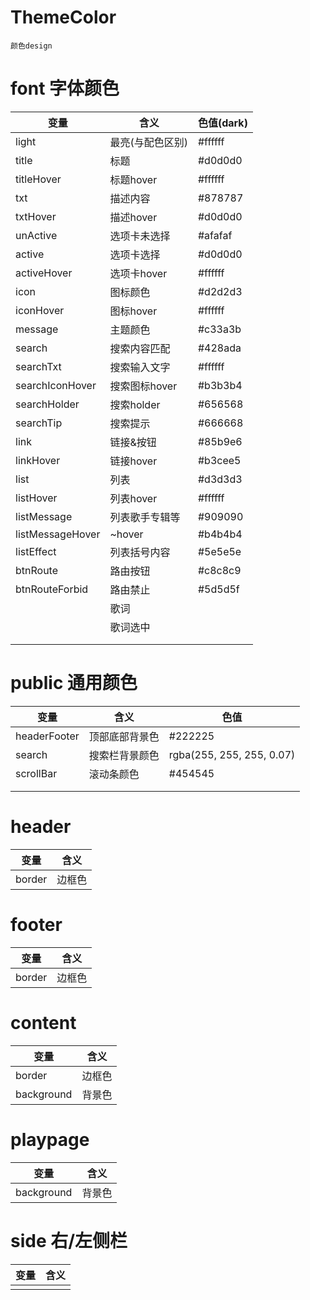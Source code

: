 # ThemeColor
`颜色design`

# font 字体颜色

|变量|含义|色值(dark)|
|-----|-----|-----|
|light|最亮(与配色区别)|#ffffff|
|title|标题|#d0d0d0|
|titleHover|标题hover|#ffffff|
|txt|描述内容|#878787|
|txtHover|描述hover|#d0d0d0|
|unActive|选项卡未选择|#afafaf|
|active|选项卡选择|#d0d0d0|
|activeHover|选项卡hover|#ffffff|
|icon|图标颜色|#d2d2d3|
|iconHover|图标hover|#ffffff|
|message|主题颜色|#c33a3b|
|search|搜索内容匹配|#428ada|
|searchTxt|搜索输入文字|#ffffff|
|searchIconHover|搜索图标hover|#b3b3b4|
|searchHolder|搜索holder|#656568|
|searchTip|搜索提示|#666668|
|link|链接&按钮|#85b9e6|
|linkHover|链接hover|#b3cee5|
|list|列表|#d3d3d3|
|listHover|列表hover|#ffffff|
|listMessage|列表歌手专辑等|#909090|
|listMessageHover|~hover|#b4b4b4|
|listEffect|列表括号内容|#5e5e5e|
|btnRoute|路由按钮|#c8c8c9|
|btnRouteForbid|路由禁止|#5d5d5f|
||歌词||
||歌词选中||
||||
||||

# public 通用颜色

|变量|含义|色值|
|-----|-----|-----|
|headerFooter|顶部底部背景色|#222225|
|search|搜索栏背景颜色|rgba(255, 255, 255, 0.07)|
|scrollBar|滚动条颜色|#454545|
||||
||||

# header 

|变量|含义|
|-----|-----|
|border|边框色|

# footer 

|变量|含义|
|-----|-----|
|border|边框色|

# content

|变量|含义|
|-----|-----|
|border|边框色|
|background|背景色|

# playpage

|变量|含义|
|-----|-----|
|background|背景色|

# side 右/左侧栏

|变量|含义|
|-----|-----|
|||

